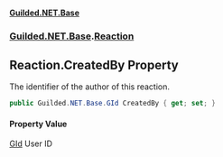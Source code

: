 #### [Guilded.NET.Base](Guilded_NET_Base.md 'Guilded.NET.Base')
### [Guilded.NET.Base](Guilded_NET_Base.md#Guilded_NET_Base 'Guilded.NET.Base').[Reaction](Reaction.md 'Guilded.NET.Base.Reaction')
## Reaction.CreatedBy Property
The identifier of the author of this reaction.  
```csharp
public Guilded.NET.Base.GId CreatedBy { get; set; }
```
#### Property Value
[GId](GId.md 'Guilded.NET.Base.GId')
User ID
